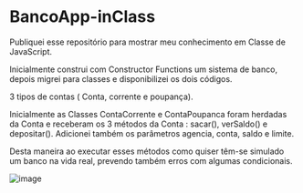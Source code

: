 # BancoApp-inClass

Publiquei esse repositório para mostrar meu conhecimento em Classe de JavaScript.

Inicialmente construi com Constructor Functions um sistema de banco, depois migrei para classes e disponibilizei os dois códigos.

3 tipos de contas ( Conta, corrente e poupança).

Inicialmente as Classes ContaCorrente e ContaPoupanca foram herdadas da Conta e receberam os 3 métodos da Conta :
sacar(), verSaldo() e depositar().
Adicionei também os parâmetros agencia, conta, saldo e limite.

Desta maneira ao executar esses métodos como quiser têm-se simulado um banco na vida real, prevendo também erros com
algumas condicionais.

![image](https://user-images.githubusercontent.com/104043012/182955906-95ef3e2f-62fc-4338-b224-83c3d5d2a0db.png)
